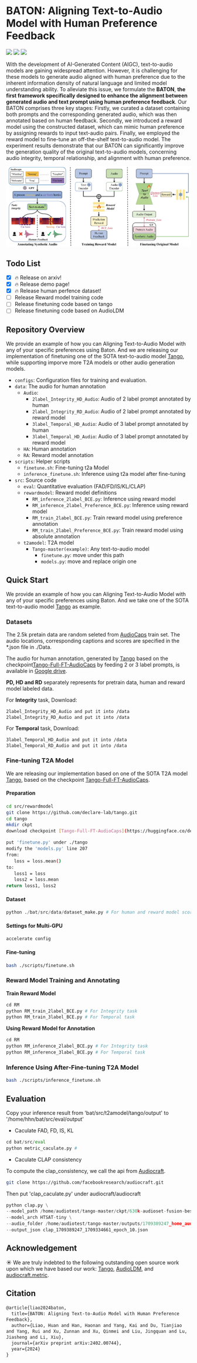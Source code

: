 # BATON: Aligning Text-to-Audio Model with Human Preference Feedback

<a href="https://arxiv.org/abs/2402.00744"><img src="https://img.shields.io/badge/ArXiv-2402.00744-brightgreen"></a> 
<a href="https://baton2024.github.io/"><img src="https://img.shields.io/badge/Demo-BATON-purple"></a>
<a href="https://drive.google.com/drive/folders/1dzsvxn6XLcqhi19n2kzk1jzD1ZnlbM4T?usp=sharing"><img src="https://img.shields.io/badge/Dataset-Prefernce-blue"></a>

With the development of AI-Generated Content (AIGC), text-to-audio models are gaining widespread attention. However, it is challenging for these models to generate audio aligned with human preference due to the inherent information density of natural language and limited model understanding ability. To alleviate this issue, we formulate the **BATON**, **the first framework specifically designed to enhance the alignment between generated audio and text prompt using human preference feedback**. Our BATON comprises three key stages: Firstly, we curated a dataset containing both prompts and the corresponding generated audio, which was then annotated based on human feedback. 
Secondly, we introduced a reward model using the constructed dataset, which can mimic human preference by assigning rewards to input text-audio pairs. Finally, we employed the reward model to fine-tune an off-the-shelf text-to-audio model. The experiment results demonstrate that our BATON can significantly improve the generation quality of the original text-to-audio models, concerning audio integrity, temporal relationship, and alignment with human preference.

![Example Image](assets/pipeline.png)

## Todo List
- [x] 🔥 Release on arxiv!
- [x] 🔥 Release demo page!
- [x] 🔥 Release human perfence dataset!
- [ ] Release Reward model training code
- [ ] Release finetuning code based on tango
- [ ] Release finetuning code based on AudioLDM

## Repository Overview
We provide an example of how you can Aligning Text-to-Audio Model with any of your specific preferences using Baton. And we are releasing our implementation of finetuning one of the SOTA text-to-audio model [Tango](https://github.com/declare-lab/tango), while supporting imporve more T2A models or other audio generation models.

* `configs`: Configuration files for training and evaluation.
* `data`: The audio for human annotation
    * `Audio`:
        * `2label_Integrity_HD_Audio`: Audio of 2 label prompt annotated by human
        * `2label_Integrity_RD_Audio`: Audio of 2 label prompt annotated by reward model
        * `3label_Temporal_HD_Audio`: Audio of 3 label prompt annotated by human
        * `3label_Temporal_HD_Audio`: Audio of 3 label prompt annotated by reward model
    * `HA`: Human annotation
    * `RA`: Reward model annotation
* `scripts`: Helper scripts
    * `finetune.sh`: Fine-tuning t2a Model
    * `inference_finetune.sh`: Inference using t2a model after fine-tuning
* `src`: Source code
    * `eval`: Quantitative evaluation (FAD/FD/IS/KL/CLAP)
    * `rewardmodel`: Reward model definitions
        * `RM_inference_2label_BCE.py`: Inference using reward model
        * `RM_inference_2label_Preference_BCE.py`: Inference using reward model
        * `RM_train_2label_BCE.py`: Train reward model using preference annotation
        * `RM_train_2label_Preference_BCE.py`: Train reward model using absolute annotation
    * `t2amodel`: T2A model
        * `Tango-master(example)`: Any text-to-audio model
            * `finetune.py`: move under this path
            * `models.py`: move and replace origin one


## Quick Start
We provide an example of how you can Aligning Text-to-Audio Model with any of your specific preferences using Baton. And we take one of the SOTA text-to-audio model [Tango](https://github.com/declare-lab/tango) as example.


### Datasets

The 2.5k pretain data are random seleted from [AudioCaps](https://github.com/cdjkim/audiocaps) train set. The audio locations, corresponding captions and scores are specified in the *.json file in ./Data.

The audio for human annotation, generated by [Tango](https://github.com/declare-lab/tango) based on the checkpoint[Tango-Full-FT-AudioCaps](https://huggingface.co/declare-lab/tango-full-ft-audiocaps) by feeding 2 or 3 label prompts, is available in [Google drive](https://drive.google.com/drive/folders/1dzsvxn6XLcqhi19n2kzk1jzD1ZnlbM4T?usp=sharing).

**PD, HD and RD** separately represents for pretrain data, human and reward model labeled data.

For **Integrity** task, Download:

    2label_Integrity_HD_Audio and put it into /data
    2label_Integrity_RD_Audio and put it into /data

For **Temporal** task, Download:

    3label_Temporal_HD_Audio and put it into /data
    3label_Temporal_RD_Audio and put it into /data

### Fine-tuning T2A Model

We are releasing our implementation based on one of the SOTA T2A model [Tango](https://github.com/declare-lab/tango), based on the checkpoint [Tango-Full-FT-AudioCaps](https://huggingface.co/declare-lab/tango-full-ft-audiocaps). 

#### Preparation

```bash
cd src/rewardmodel
git clone https://github.com/declare-lab/tango.git
cd tango
mkdir ckpt
download checkpoint [Tango-Full-FT-AudioCaps](https://huggingface.co/declare-lab/tango-full-ft-audiocaps) and put it under ckpt
```

```bash
put 'finetune.py' under ./tango
modify the 'models.py' line 207
from:
   loss = loss.mean()
to:
   loss1 = loss
   loss2 = loss.mean
return loss1, loss2 
```

#### Dataset
```python
python ./bat/src/data/dataset_make.py # For human and reward model score
```

#### Settings for Multi-GPU
```bash
accelerate config
```

#### Fine-tuning
```bash
bash ./scripts/finetune.sh
```

### Reward Model Training and Annotating

**Train Reward Model**
```python
cd RM
python RM_train_2label_BCE.py # For Integrity task
python RM_train_3label_BCE.py # For Temporal task
```

**Using Reward Model for Annotation**
```python
cd RM
python RM_inference_2label_BCE.py # For Integrity task
python RM_inference_3label_BCE.py # For Temporal task
```

### Inference Using After-Fine-tuning T2A Model
```bash
bash ./scripts/inference_finetune.sh
```

## Evaluation
Copy your inference result from 'bat/src/t2amodel/tango/output' to '/home/hhn/bat/src/eval/output'

- Caculate FAD, FD, IS, KL

```python
cd bat/src/eval
python metric_caculate.py # 
```
- Caculate CLAP consistency

To compute the clap_consistency, we call the api from [Audiocraft](https://facebookresearch.github.io/audiocraft/api_docs/audiocraft/metrics/clap_consistency.html). 

```bash
git clone https://github.com/facebookresearch/audiocraft.git
```
Then put 'clap_caculate.py' under audiocraft/audiocraft

```python
python clap.py \
--model_path /home/audiotest/tango-master/ckpt/630k-audioset-fusion-best.pt \
--model_arch HTSAT-tiny \
--audio_folder /home/audiotest/tango-master/outputs/1709389247_home_audiotest_tango-master_saved_1709334661_epoch_10_steps_200_guidance_3.0/rank_1 \
--output_json clap_1709389247_1709334661_epoch_10.json
```

## Acknowledgement
☀️ We are truly indebted to the following outstanding open source work upon which we have based our work: [Tango](https://github.com/declare-lab/tango), [AudioLDM](https://github.com/haoheliu/AudioLDM-training-finetuning), and [audiocraft.metric]([https://github.com/NVlabs/nvdiffrast](https://facebookresearch.github.io/audiocraft/api_docs/audiocraft/metrics/index.html)).

## Citation

```
@article{liao2024baton,
  title={BATON: Aligning Text-to-Audio Model with Human Preference Feedback},
  author={Liao, Huan and Han, Haonan and Yang, Kai and Du, Tianjiao and Yang, Rui and Xu, Zunnan and Xu, Qinmei and Liu, Jingquan and Lu, Jiasheng and Li, Xiu},
  journal={arXiv preprint arXiv:2402.00744},
  year={2024}
}
```





